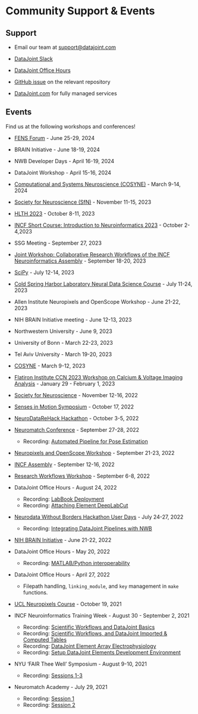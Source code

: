 # Community Support & Events

## Support

- Email our team at support@datajoint.com

- [DataJoint
  Slack](https://join.slack.com/t/datajoint/shared_invite/enQtMjkwNjQxMjI5MDk0LTQ3ZjFiZmNmNGVkYWFkYjgwYjdhNTBlZTBmMWEyZDc2NzZlYTBjOTNmYzYwOWRmOGFmN2MyYzU0OWQ0MWZiYTE)

- [DataJoint Office Hours](https://docs.google.com/forms/d/e/1FAIpQLSeMhZtzQQWB47I8HfPcJ5_pFyMhZO284PLIblDfshe30dEuXw/viewform)

- [GitHub issue](https://github.com/datajoint) on the relevant repository

- [DataJoint.com](https://www.datajoint.com) for fully managed services

## Events

Find us at the following workshops and conferences!

- [FENS Forum](https://fensforum.org/) - June 25-29, 2024

- BRAIN Initiative - June 18-19, 2024

- NWB Developer Days - April 16-19, 2024

- DataJoint Workshop - April 15-16, 2024

- [Computational and Systems Neuroscience (COSYNE)](https://www.cosyne.org/) - March 9-14, 2024

- [Society for Neuroscience (SfN)](https://www.sfn.org/meetings/neuroscience-2023) - November 11-15, 2023

- [HLTH 2023](https://www.hlth.com/2023event) - October 8-11, 2023

- [INCF Short Course: Introduction to Neuroinformatics 2023](https://datajoint.com/news/datajoint-presenter-incf-short-course) - October 2-4,2023 

- SSG Meeting - September 27, 2023

- [Joint Workshop: Collaborative Research Workflows of the INCF Neuroinformatics Assembly](https://datajoint.com/news/datajoint-collaborative-research-workflows-workshop) - September 18-20, 2023

- [SciPy](https://www.scipy2023.scipy.org/) - July 12-14, 2023

- [Cold Spring Harbor Laboratory Neural Data Science Course](https://meetings.cshl.edu/courses.aspx?course=C-NEUDATA&year=23) - July 11-24, 2023

- Allen Institute Neuropixels and OpenScope Workshop - June 21-22, 2023

- NIH BRAIN Initiative meeting - June 12-13, 2023

- Northwestern University - June 9, 2023

- University of Bonn - March 22-23, 2023

- Tel Aviv University - March 19-20, 2023

- [COSYNE](https://www.cosyne.org/) - March 9-12, 2023

- [Flatiron Institute CCN 2023 Workshop on Calcium & Voltage Imaging Analysis](https://indico.flatironinstitute.org/event/3293/) - January 29 - February 1, 2023

- [Society for Neuroscience](https://www.sfn.org/meetings/neuroscience-2022) - November 12-16, 2022

- [Senses in Motion Symposium](https://sensesinmotion.org/) - October 17, 2022

- [NeuroDataReHack
  Hackathon](https://alleninstitute.org/what-we-do/brain-science/events-training/2022-neurodatarehack-hackathon/) -
October 3-5, 2022

- [Neuromatch Conference](https://conference.neuromatch.io/) - September 27-28, 2022
  - Recording: [Automated Pipeline for Pose
    Estimation](https://www.youtube.com/watch?v=T3GPNTV5NqM)

- [Neuropixels and OpenScope
  Workshop](https://alleninstitute.org/what-we-do/brain-science/events-training/2022-neuropixels-openscope-workshop/2022-workshop-attendee-information/) -
September 21-23, 2022

- [INCF Assembly](https://neuroinformatics.incf.org/) - September 12-16, 2022

- [Research Workflows Workshop](https://github.com/datajoint/sciops-workshop) -
September 6-8, 2022

- DataJoint Office Hours - August 24, 2022
  - Recording: [LabBook Deployment](https://www.youtube.com/watch?v=MgL_F1X8Z1M)
  - Recording: [Attaching Element DeepLabCut](https://www.youtube.com/watch?v=F0GD8h4iios)

- [Neurodata Without Borders Hackathon User
  Days](https://github.com/NeurodataWithoutBorders/nwb_hackathons/blob/main/HCK13_2022_Janelia/projects/PROJECTS.md) -
July 24-27, 2022
  - Recording: [Integrating DataJoint Pipelines with NWB](https://www.youtube.com/watch?v=-8OuJ69XtWc)

- [NIH BRAIN
  Initiative](https://braininitiative.nih.gov/News-Events/event/8th-annual-brain-initiative-meeting) - June 21-22, 2022

- DataJoint Office Hours - May 20, 2022
  - Recording: [MATLAB/Python interoperability](https://www.youtube.com/watch?v=Y7JG2-B2O5U)

- DataJoint Office Hours - April 27, 2022
  - Filepath handling, `linking_module`, and `key` management in `make` functions.

- [UCL Neuropixels
  Course](https://www.ucl.ac.uk/neuropixels/training/2021-neuropixels-course) -
October 19, 2021

- INCF Neuroinformatics Training Week - August 30 - September 2, 2021
  - Recording: [Scientific Workflows and DataJoint Basics](https://youtu.be/YOSNIW6vlQ8)
  - Recording: [Scientific Workflows, and DataJoint Imported & Computed Tables](https://youtu.be/dudHnEtT_30)
  - Recording: [DataJoint Element Array Electrophysiology](https://youtu.be/KQlGYOBq7ow)
  - Recording: [Setup DataJoint Elements Development Environment](https://youtu.be/1j_OQiQDJV0)

- NYU ‘FAIR Thee Well’ Symposium - August 9-10, 2021
  - Recording: [Sessions 1-3](https://www.youtube.com/watch?v=EyKC-VPP93k&list=PLoxm1_YI8Y4Mv0wUYiRinKkmqTxx2_Z3Y)

- Neuromatch Academy - July 29, 2021
  - Recording: [Session 1](https://www.crowdcast.io/e/nma2021/32)
  - Recording: [Session 2](https://www.crowdcast.io/e/nma2021/34)
